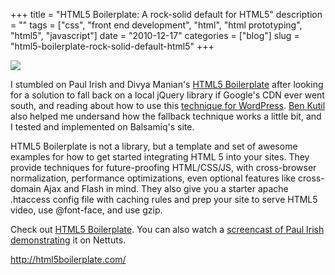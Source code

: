 +++
title = "HTML5 Boilerplate: A rock-solid default for HTML5"
description = ""
tags = ["css", "front end development", "html", "html prototyping", "html5", "javascript"]
date = "2010-12-17"
categories = ["blog"]
slug = "html5-boilerplate-rock-solid-default-html5"
+++



  <div class="notebook-screenshot"><a href="http://html5boilerplate.com/"><img src="http://media.konigi.com/bluga/wt4d0b8cded76b0_large.jpg"/></a></div><p>I stumbled on Paul Irish and Divya Manian's <a href="http://html5boilerplate.com/">HTML5 Boilerplate</a> after looking for a solution to fall back on a local jQuery library if Google's CDN ever went south, and reading about how to use this <a href="http://wordpress.org/support/topic/jquery-from-google-cdn-fall-back-to-wp-local">technique for WordPress</a>. <a href="http://make-things.com/">Ben Kutil</a> also helped me undersand how the fallback technique works a little bit, and I tested and implemented on Balsamiq's site.</p>

<p>HTML5 Boilerplate is not a library, but a template and set of awesome examples for how to get started integrating HTML 5 into your sites. They provide techniques for future-proofing HTML/CSS/JS, with cross-browser normalization, performance optimizations, even optional features like cross-domain Ajax and Flash in mind. They also give you a starter apache .htaccess config file with caching rules and prep your site to serve HTML5 video, use @font-face, and use gzip.</p>

<p>Check out <a href="http://html5boilerplate.com/">HTML5 Boilerplate</a>. You can also watch a <a href="http://net.tutsplus.com/tutorials/html-css-techniques/the-official-guide-to-html5-boilerplate/">screencast of Paul Irish demonstrating</a> it on Nettuts.</p>

    
  <a href="http://html5boilerplate.com/">http://html5boilerplate.com/</a>
